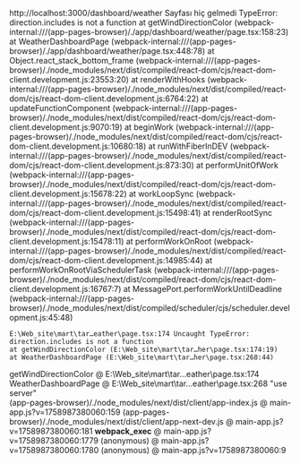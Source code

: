 http://localhost:3000/dashboard/weather
Sayfası hiç gelmedi
TypeError: direction.includes is not a function
    at getWindDirectionColor (webpack-internal:///(app-pages-browser)/./app/dashboard/weather/page.tsx:158:23)
    at WeatherDashboardPage (webpack-internal:///(app-pages-browser)/./app/dashboard/weather/page.tsx:448:78)
    at Object.react_stack_bottom_frame (webpack-internal:///(app-pages-browser)/./node_modules/next/dist/compiled/react-dom/cjs/react-dom-client.development.js:23553:20)
    at renderWithHooks (webpack-internal:///(app-pages-browser)/./node_modules/next/dist/compiled/react-dom/cjs/react-dom-client.development.js:6764:22)
    at updateFunctionComponent (webpack-internal:///(app-pages-browser)/./node_modules/next/dist/compiled/react-dom/cjs/react-dom-client.development.js:9070:19)
    at beginWork (webpack-internal:///(app-pages-browser)/./node_modules/next/dist/compiled/react-dom/cjs/react-dom-client.development.js:10680:18)
    at runWithFiberInDEV (webpack-internal:///(app-pages-browser)/./node_modules/next/dist/compiled/react-dom/cjs/react-dom-client.development.js:873:30)
    at performUnitOfWork (webpack-internal:///(app-pages-browser)/./node_modules/next/dist/compiled/react-dom/cjs/react-dom-client.development.js:15678:22)
    at workLoopSync (webpack-internal:///(app-pages-browser)/./node_modules/next/dist/compiled/react-dom/cjs/react-dom-client.development.js:15498:41)
    at renderRootSync (webpack-internal:///(app-pages-browser)/./node_modules/next/dist/compiled/react-dom/cjs/react-dom-client.development.js:15478:11)
    at performWorkOnRoot (webpack-internal:///(app-pages-browser)/./node_modules/next/dist/compiled/react-dom/cjs/react-dom-client.development.js:14985:44)
    at performWorkOnRootViaSchedulerTask (webpack-internal:///(app-pages-browser)/./node_modules/next/dist/compiled/react-dom/cjs/react-dom-client.development.js:16767:7)
    at MessagePort.performWorkUntilDeadline (webpack-internal:///(app-pages-browser)/./node_modules/next/dist/compiled/scheduler/cjs/scheduler.development.js:45:48)

    E:\Web_site\mart\tar…eather\page.tsx:174 Uncaught TypeError: direction.includes is not a function
    at getWindDirectionColor (E:\Web_site\mart\tar…her\page.tsx:174:19)
    at WeatherDashboardPage (E:\Web_site\mart\tar…her\page.tsx:268:44)
getWindDirectionColor	@	E:\Web_site\mart\tar…eather\page.tsx:174
WeatherDashboardPage	@	E:\Web_site\mart\tar…eather\page.tsx:268
"use server"		
(app-pages-browser)/./node_modules/next/dist/client/app-index.js	@	main-app.js?v=1758987380060:159
(app-pages-browser)/./node_modules/next/dist/client/app-next-dev.js	@	main-app.js?v=1758987380060:181
__webpack_exec__	@	main-app.js?v=1758987380060:1779
(anonymous)	@	main-app.js?v=1758987380060:1780
(anonymous)	@	main-app.js?v=1758987380060:9

